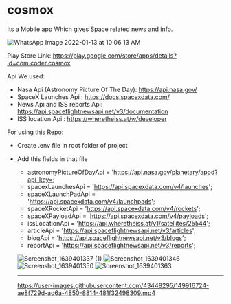 # cosmox

Its a Mobile app Which gives Space related news and info.

![WhatsApp Image 2022-01-13 at 10 06 13 AM](https://user-images.githubusercontent.com/43448295/149914826-330f9e49-f4e6-4d50-904d-ceda54f670f0.jpeg)


Play Store Link: https://play.google.com/store/apps/details?id=com.coder.cosmox

Api We used:
   - Nasa Api (Astronomy Picture Of The Day): https://api.nasa.gov/
   - SpaceX Launches Api : https://docs.spacexdata.com/
   - News Api and ISS reports Api: https://api.spaceflightnewsapi.net/v3/documentation
   - ISS location Api : https://wheretheiss.at/w/developer
    
For using this Repo:
  - Create .env file in root folder of project
  -  Add this fields in that file
     - astronomyPictureOfDayApi = 'https://api.nasa.gov/planetary/apod?api_key=<Your Api key >; 
     - spacexLaunchesApi = 'https://api.spacexdata.com/v4/launches';
     - spaceXLaunchPadApi = 'https://api.spacexdata.com/v4/launchpads';
     - spaceXRocketApi = 'https://api.spacexdata.com/v4/rockets';
     - spaceXPayloadApi = 'https://api.spacexdata.com/v4/payloads';
     - issLocationApi = 'https://api.wheretheiss.at/v1/satellites/25544';
     - articleApi = 'https://api.spaceflightnewsapi.net/v3/articles';
     - blogApi = 'https://api.spaceflightnewsapi.net/v3/blogs';
     - reportApi = 'https://api.spaceflightnewsapi.net/v3/reports';


      ![Screenshot_1639401337 (1)](https://user-images.githubusercontent.com/43448295/149914118-46e3b6e3-fdf8-443a-b71a-2fce99a7907e.png)
      ![Screenshot_1639401346](https://user-images.githubusercontent.com/43448295/149914706-2a0a9094-4319-492f-a316-6b69aae50d56.png)
      ![Screenshot_1639401350](https://user-images.githubusercontent.com/43448295/149914741-fb12b520-0dae-4be3-a71a-059972325767.png)
      ![Screenshot_1639401363](https://user-images.githubusercontent.com/43448295/149914771-1effebd0-d0c8-4b3a-b2a8-6c5cda08baf3.png)
   
   
     ---
   

      https://user-images.githubusercontent.com/43448295/149916724-ae8f729d-ad6a-4850-8814-481f32498309.mp4

